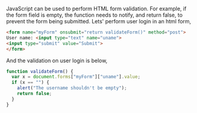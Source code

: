 
  JavaScript can be used to perform HTML form validation. For example, if the form field is empty, the function needs to notify, and return false, to prevent the form being submitted.
  Lets' perform user login in an html form,

  ```html
  <form name="myForm" onsubmit="return validateForm()" method="post">
  User name: <input type="text" name="uname">
  <input type="submit" value="Submit">
  </form>
  ```

  And the validation on user login is below,

  ```javascript
  function validateForm() {
    var x = document.forms["myForm"]["uname"].value;
    if (x == "") {
      alert("The username shouldn't be empty");
      return false;
    }
  }
  ```
